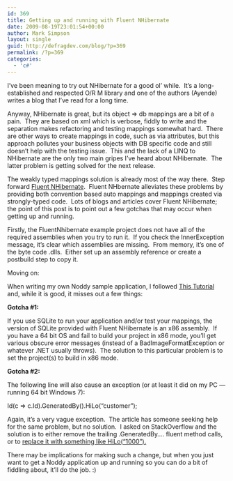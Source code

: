 ```yaml
---
id: 369
title: Getting up and running with Fluent NHibernate
date: 2009-08-19T23:01:54+00:00
author: Mark Simpson
layout: single
guid: http://defragdev.com/blog/?p=369
permalink: /?p=369
categories:
  - 'c#'
---
```

I&#8217;ve been meaning to try out NHibernate for a good ol&#8217; while.  It&#8217;s a long-established and respected O/R M library and one of the authors (Ayende) writes a blog that I&#8217;ve read for a long time.

Anyway, NHibernate is great, but its object => db mappings are a bit of a pain.  They are based on xml which is verbose, fiddly to write and the separation makes refactoring and testing mappings somewhat hard.  There are other ways to create mappings in code, such as via attributes, but this approach pollutes your business objects with DB specific code and still doesn&#8217;t help with the testing issue.  This and the lack of a LINQ to NHibernate are the only two main gripes I&#8217;ve heard about NHibernate.  The latter problem is getting solved for the next release.

The weakly typed mappings solution is already most of the way there.  Step forward [Fluent NHibernate](http://fluentnhibernate.org/).  Fluent NHbernate alleviates these problems by providing both convention based auto mappings and mappings created via strongly-typed code.  Lots of blogs and articles cover Fluent NHibernate; the point of this post is to point out a few gotchas that may occur when getting up and running.

Firstly, the FluentNhibernate example project does not have all of the required assemblies when you try to run it.  If you check the InnerException message, it&#8217;s clear which assemblies are missing.  From memory, it&#8217;s one of the byte code .dlls.  Either set up an assembly reference or create a postbuild step to copy it.

Moving on:

When writing my own Noddy sample application, I followed [This Tutorial](http://dotnetslackers.com/articles/ado_net/Your-very-first-NHibernate-application-Part-1.aspx) and, while it is good, it misses out a few things:

**Gotcha #1:** 

If you use SQLite to run your application and/or test your mappings, the version of SQLite provided with Fluent NHibernate is an x86 assembly.  If you have a 64 bit OS and fail to build your project in x86 mode, you&#8217;ll get various obscure error messages (instead of a BadImageFormatException or whatever .NET usually throws).  The solution to this particular problem is to set the project(s) to build in x86 mode.

**Gotcha #2:**

The following line will also cause an exception (or at least it did on my PC &#8212; running 64 bit Windows 7):

Id(c => c.Id).GeneratedBy().HiLo(&#8220;customer&#8221;);

Again, it&#8217;s a very vague exception.  The article has someone seeking help for the same problem, but no solution.  I asked on StackOverflow and the solution is to either remove the trailing .GeneratedBy&#8230;. fluent method calls, or to [replace it with something like HiLo(&#8220;1000&#8221;).](http://stackoverflow.com/questions/1283210/fluent-nhibernate-mappingexception-could-not-instantiate-id-generator)

There may be implications for making such a change, but when you just want to get a Noddy application up and running so you can do a bit of fiddling about, it&#8217;ll do the job. :)